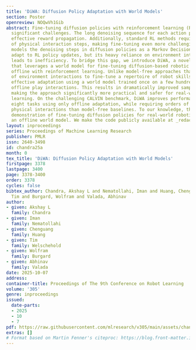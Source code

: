 ```yaml
---
title: 'DiWA: Diffusion Policy Adaptation with World Models'
section: Poster
openreview: NOQwVh1Gib
abstract: Fine-tuning diffusion policies with reinforcement learning (RL) presents
  significant challenges. The long denoising sequence for each action prediction impedes
  effective reward propagation. Additionally, standard RL methods require millions
  of physical interaction steps, making fine-tuning even more challenging. Prior work
  models the denoising steps in diffusion policies as a Markov Decision Process to
  adapt to RL policy updates, but its heavy reliance on environment interactions still
  leads to inefficiency. To bridge this gap, we introduce DiWA, a novel framework
  that leverages a world model for fine-tuning diffusion-based robotic skills entirely
  offline with reinforcement learning. Unlike model-free approaches that require millions
  of environment interactions to fine-tune a repertoire of robot skills, DiWA achieves
  effective adaptation using a world model trained once on a few hundred thousand
  offline play interactions. This results in dramatically improved sample efficiency,
  making the approach significantly more practical and safer for real-world robot
  learning. On the challenging CALVIN benchmark, DiWA improves performance across
  eight tasks using only offline adaptation, while requiring orders of magnitude fewer
  physical interactions than model-free baselines. To our knowledge, this is the first
  demonstration of fine-tuning diffusion policies for real-world robotic skills using
  an offline world model. We make the code publicly available at _redacted-for-review_.
layout: inproceedings
series: Proceedings of Machine Learning Research
publisher: PMLR
issn: 2640-3498
id: chandra25a
month: 0
tex_title: 'DiWA: Diffusion Policy Adaptation with World Models'
firstpage: 3378
lastpage: 3400
page: 3378-3400
order: 3378
cycles: false
bibtex_author: Chandra, Akshay L and Nematollahi, Iman and Huang, Chenguang and Welschehold,
  Tim and Burgard, Wolfram and Valada, Abhinav
author:
- given: Akshay L
  family: Chandra
- given: Iman
  family: Nematollahi
- given: Chenguang
  family: Huang
- given: Tim
  family: Welschehold
- given: Wolfram
  family: Burgard
- given: Abhinav
  family: Valada
date: 2025-10-07
address:
container-title: Proceedings of The 9th Conference on Robot Learning
volume: '305'
genre: inproceedings
issued:
  date-parts:
  - 2025
  - 10
  - 7
pdf: https://raw.githubusercontent.com/mlresearch/v305/main/assets/chandra25a/chandra25a.pdf
extras: []
# Format based on Martin Fenner's citeproc: https://blog.front-matter.io/posts/citeproc-yaml-for-bibliographies/
---
```

